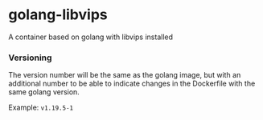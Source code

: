 # golang-libvips
A container based on golang with libvips installed

### Versioning
The version number will be the same as the golang image, but with an additional number to be able to indicate changes in the Dockerfile with the same golang version.

Example: `v1.19.5-1`
